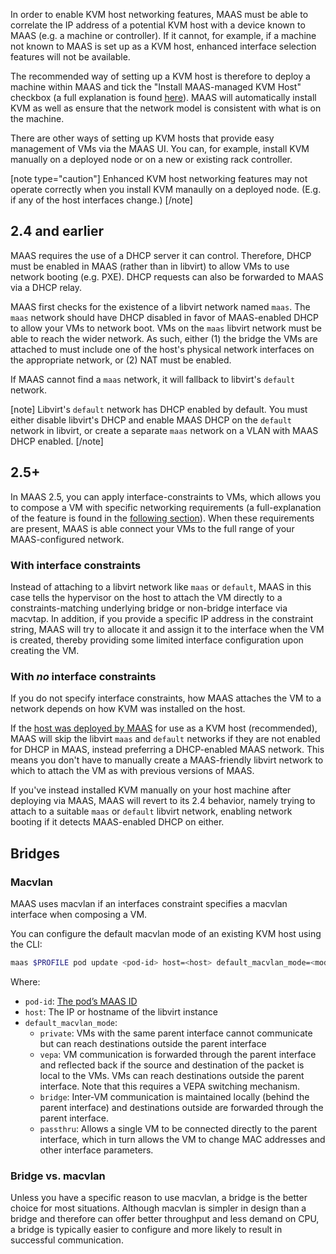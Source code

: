 In order to enable KVM host networking features, MAAS must be able to correlate the IP address of a potential KVM host with a device known to MAAS (e.g. a machine or controller). If it cannot, for example, if a machine not known to MAAS is set up as a KVM host, enhanced interface selection features will not be available.

The recommended way of setting up a KVM host is therefore to deploy a machine within MAAS and tick the "Install MAAS-managed KVM Host" checkbox (a full explanation is found [here](manage-kvm-add-host.md)). MAAS will automatically install KVM as well as ensure that the network model is consistent with what is on the machine.

There are other ways of setting up KVM hosts that provide easy management of VMs via the MAAS UI. You can, for example, install KVM manually on a deployed node or on a new or existing rack controller.

[note type="caution"] Enhanced KVM host networking features may not operate correctly when you install KVM manaully on a deployed node. (E.g. if any of the host interfaces change.) [/note]

## 2.4 and earlier

MAAS requires the use of a DHCP server it can control. Therefore, DHCP must be enabled in MAAS (rather than in libvirt) to allow VMs to use network booting (e.g. PXE). DHCP requests can also be forwarded to MAAS via a DHCP relay.

MAAS first checks for the existence of a libvirt network named `maas`. The `maas` network should have DHCP disabled in favor of MAAS-enabled DHCP to allow your VMs to network boot. VMs on the `maas` libvirt network must be able to reach the wider network. As such, either (1) the bridge the VMs are attached to must include one of the host's physical network interfaces on the appropriate network, or (2) NAT must be enabled.

If MAAS cannot find a `maas` network, it will fallback to libvirt's `default` network.

[note] Libvirt's `default` network has DHCP enabled by default. You must either disable libvirt's DHCP and enable MAAS DHCP on the `default` network in libvirt, or create a separate `maas` network on a VLAN with MAAS DHCP enabled. [/note]

## 2.5+

In MAAS 2.5, you can apply interface-constraints to VMs, which allows you to compose a VM with specific networking requirements (a full-explanation of the feature is found in the [following section](manage-kvm-create-vms.md#interfaces)). When these requirements are present, MAAS is able connect your VMs to the full range of your MAAS-configured network.

### With interface constraints

Instead of attaching to a libvirt network like `maas` or `default`, MAAS in this case tells the hypervisor on the host to attach the VM directly to a constraints-matching underlying bridge or non-bridge interface via macvtap. In addition, if you provide a specific IP address in the constraint string, MAAS will try to allocate it and assign it to the interface when the VM is created, thereby providing some limited interface configuration upon creating the VM.

### With *no* interface constraints

If you do not specify interface constraints, how MAAS attaches the VM to a network depends on how KVM was installed on the host.

If the [host was deployed by MAAS](manage-kvm-add-host.md) for use as a KVM host (recommended), MAAS will skip the libvirt `maas` and `default` networks if they are not enabled for DHCP in MAAS, instead preferring a DHCP-enabled MAAS network. This means you don't have to manually create a MAAS-friendly libvirt network to which to attach the VM as with previous versions of MAAS.

If you've instead installed KVM manually on your host machine after deploying via MAAS, MAAS will revert to its 2.4 behavior, namely trying to attach to a suitable `maas` or `default` libvirt network, enabling network booting if it detects MAAS-enabled DHCP on either.

## Bridges

### Macvlan

MAAS uses macvlan if an interfaces constraint specifies a macvlan interface when composing a VM.

You can configure the default macvlan mode of an existing KVM host using the CLI:

``` bash
maas $PROFILE pod update <pod-id> host=<host> default_macvlan_mode=<mode>
```

Where:

-   `pod-id`: [The pod’s MAAS ID](manage-kvm-create-vms.md#find-pod-ids)
-   `host`: The IP or hostname of the libvirt instance
-   `default_macvlan_mode`:
    -   `private`: VMs with the same parent interface cannot communicate but can reach destinations outside the parent interface
    -   `vepa`: VM communication is forwarded through the parent interface and reflected back if the source and destination of the packet is local to the VMs. VMs can reach destinations outside the parent interface. Note that this requires a VEPA switching mechanism.
    -   `bridge`: Inter-VM communication is maintained locally (behind the parent interface) and destinations outside are forwarded through the parent interface.
    -   `passthru`: Allows a single VM to be connected directly to the parent interface, which in turn allows the VM to change MAC addresses and other interface parameters.

### Bridge vs. macvlan

Unless you have a specific reason to use macvlan, a bridge is the better choice for most situations. Although macvlan is simpler in design than a bridge and therefore can offer better throughput and less demand on CPU, a bridge is typically easier to configure and more likely to result in successful communication.

<!-- LINKS -->

